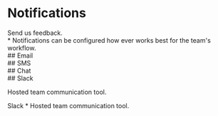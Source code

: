 # Notifications

<section>
Send us feedback.

<aside class="notes">
* Notifications can be configured how ever works best for the team's workflow.
</aside>
</section>
<!-- -->

<section>
## Email

<aside class="notes">
</aside>
</section>
<!-- -->

<section>

<aside class="notes">
## SMS

</aside>
</section>
<!-- -->

<section>
## Chat

<aside class="notes">
</aside>
</section>
<!-- -->

<section>
## Slack

Hosted team communication tool.

<aside class="notes">
Slack
* Hosted team communication tool.
</aside>
</section>
